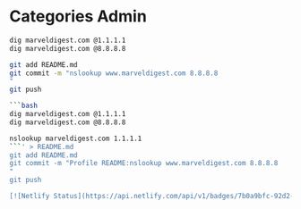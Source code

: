 
# Categories Admin

```bash
dig marveldigest.com @1.1.1.1
dig marveldigest.com @8.8.8.8

git add README.md
git commit -m "nslookup www.marveldigest.com 8.8.8.8
"
git push

```bash
dig marveldigest.com @1.1.1.1
dig marveldigest.com @8.8.8.8

nslookup marveldigest.com 1.1.1.1
```' > README.md
git add README.md
git commit -m "Profile README:nslookup www.marveldigest.com 8.8.8.8
"
git push

[![Netlify Status](https://api.netlify.com/api/v1/badges/7b0a9bfc-92d2-49ab-acbc-5236abfe905d/deploy-status)](https://app.netlify.com/projects/marveldigest/deploys)


